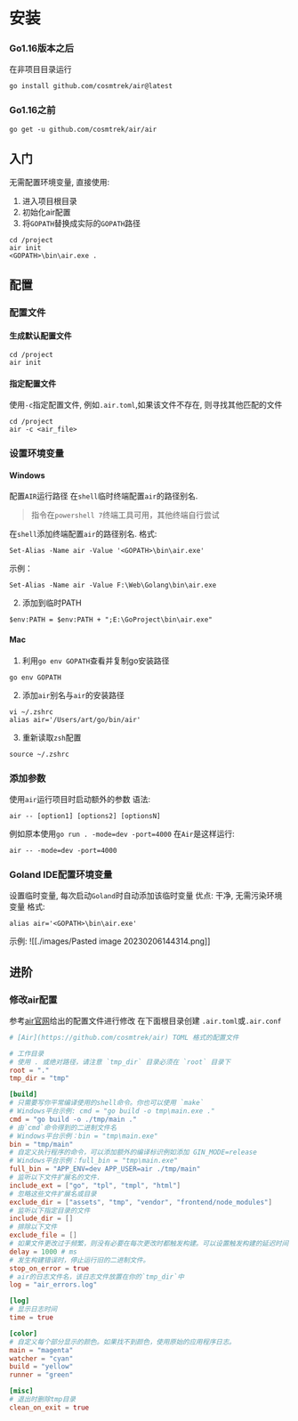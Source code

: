# 安装

### Go1.16版本之后

在非项目目录运行

```shell
go install github.com/cosmtrek/air@latest
```

### Go1.16之前

```shell
go get -u github.com/cosmtrek/air/air
```

## 入门

无需配置环境变量, 直接使用:

1. 进入项目根目录
2. 初始化air配置
3. 将`GOPATH`替换成实际的`GOPATH`路径

```shell
cd /project
air init
<GOPATH>\bin\air.exe .
```

## 配置

### 配置文件

#### 生成默认配置文件

```shell
cd /project
air init
```

#### 指定配置文件

使用`-c`指定配置文件, 例如`.air.toml`,如果该文件不存在, 则寻找其他匹配的文件

```
cd /project
air -c <air_file>
```

### 设置环境变量

#### Windows

配置`AIR`运行路径
在`shell`临时终端配置`air`的路径别名.

> 指令在`powershell 7`终端工具可用，其他终端自行尝试

在`shell`添加终端配置`air`的路径别名.
格式:

```shell
Set-Alias -Name air -Value '<GOPATH>\bin\air.exe'
```

示例：

```shell
Set-Alias -Name air -Value F:\Web\Golang\bin\air.exe
```

2. 添加到临时PATH

```
$env:PATH = $env:PATH + ";E:\GoProject\bin\air.exe"
```

#### Mac

1. 利用`go env GOPATH`查看并复制go安装路径

```shell
go env GOPATH
```

2. 添加`air`别名与`air`的安装路径

```shell
vi ~/.zshrc
alias air='/Users/art/go/bin/air'
```

3. 重新读取`zsh`配置

```shell
source ~/.zshrc
```

### 添加参数

使用`air`运行项目时启动额外的参数
语法:

```
air -- [option1] [options2] [optionsN]
```

例如原本使用`go run . -mode=dev -port=4000`
在`Air`是这样运行:

```
air -- -mode=dev -port=4000
```

### Goland IDE配置环境变量

设置临时变量, 每次启动`Goland`时自动添加该临时变量
优点: 干净, 无需污染环境变量
格式:

```
alias air='<GOPATH>\bin\air.exe'
```

示例:
![[./images/Pasted image 20230206144314.png]]

## 进阶

### 修改air配置

参考[air官网](https://link.zhihu.com/?target=https%3A//github.com/cosmtrek/air/blob/master/air_example.toml)给出的配置文件进行修改
在下面根目录创建 `.air.toml`或`.air.conf`

```toml
# [Air](https://github.com/cosmtrek/air) TOML 格式的配置文件

# 工作目录
# 使用 . 或绝对路径，请注意 `tmp_dir` 目录必须在 `root` 目录下
root = "."
tmp_dir = "tmp"

[build]
# 只需要写你平常编译使用的shell命令。你也可以使用 `make`
# Windows平台示例: cmd = "go build -o tmp\main.exe ."
cmd = "go build -o ./tmp/main ."
# 由`cmd`命令得到的二进制文件名
# Windows平台示例：bin = "tmp\main.exe"
bin = "tmp/main"
# 自定义执行程序的命令，可以添加额外的编译标识例如添加 GIN_MODE=release
# Windows平台示例：full_bin = "tmp\main.exe"
full_bin = "APP_ENV=dev APP_USER=air ./tmp/main"
# 监听以下文件扩展名的文件.
include_ext = ["go", "tpl", "tmpl", "html"]
# 忽略这些文件扩展名或目录
exclude_dir = ["assets", "tmp", "vendor", "frontend/node_modules"]
# 监听以下指定目录的文件
include_dir = []
# 排除以下文件
exclude_file = []
# 如果文件更改过于频繁，则没有必要在每次更改时都触发构建。可以设置触发构建的延迟时间
delay = 1000 # ms
# 发生构建错误时，停止运行旧的二进制文件。
stop_on_error = true
# air的日志文件名，该日志文件放置在你的`tmp_dir`中
log = "air_errors.log"

[log]
# 显示日志时间
time = true

[color]
# 自定义每个部分显示的颜色。如果找不到颜色，使用原始的应用程序日志。
main = "magenta"
watcher = "cyan"
build = "yellow"
runner = "green"

[misc]
# 退出时删除tmp目录
clean_on_exit = true
```
